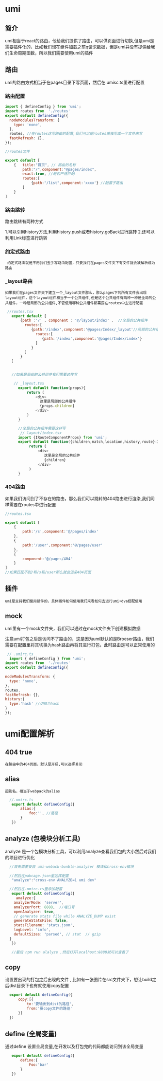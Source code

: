 # umi
 ## 简介
   umi相当于react的路由，他给我们提供了路由，可以供页面进行切换,但是umi是需要插件化的，比如我们想在组件加载之前q请求数据，但是umi并没有提供给我们生命周期函数，所以我们需要使用umi的插件

 ## 路由
   umi的路由方式相当于在pages目录下写页面，然后在.umisc.ts里进行配置
  ### 路由配置
```JavaScript
import { defineConfig } from 'umi';
import routes from  './routes'
export default defineConfig({
  nodeModulesTransform: {
    type: 'none',
  },
  routes, //在routes这写路由的配置,我们可以把routes单独写成一个文件来写
  fastRefresh: {},
});

//routes文件

export default [
    {   title:"首页", // 路由的名称
        path:"/",component:"@pages/index",
        exact:true, //是否严格匹配
        routes:[
            {path:"/list",component:'xxxx'} //配置子路由
        ] 
    }
]

```
  ### 路由跳转
   路由跳转有两种方式

   1.可以引用history方法,利用history.push或者history.goBack进行跳转
   2.还可以利用Link标签进行跳转

 ###  约定式路由
     约定式路由就是不用我们去手写路由配置，只要我们在pages文件夹下有文件就会被解析成为路由
    
 ### _layout路由
    如果我们在pages文件夹下建立一个_layout文件那么，那么pages下的所有文件会出现layout组件，这个layout组件相当于一个公共组件,但是这个公共组件有两种一种是全局的公共组件，一种是局部的公共组件,不管使用哪种公共组件都需要在routes中去进行配置

```JavaScript
 //routes.tsx
   export default [
       {path :'/' , component : '@/layout/index' ,  //全局的公共组件
         routes:[
            {path:'/index',component:'@pages/Index/_layout'//局部的公共组件
              routes:[
                 {path:'/index',component:'@pages/Index/index'} 
              ]
            } 
         ]
       }
   ]
   

   //如果是局部的公共组件我们需要这样写

    // _layout.tsx
      export default function(props){
          return (
              <div>
                这里是局部的公共组件
                {props.children}
              </div>
          )
      }

      //全局的公共组件需要这样写
       // layout/index.tsx
      import {IRouteComponentProps} from 'umi';
      export default function({children,match,location,history,route}:IRouteComponentProps){
           return (
               <div>
                  这里是全局的公共组件
                  {children}
               </div>
           )
      }
```

### 404路由
  如果我们访问到了不存在的路由，那么我们可以跳转的404路由进行渲染,我们同样需要在routes中进行配置

  ```JavaScript
  //routes.tsx

  export default [
      {
          path:'/s',component:'@/pages/index'
      },
      {
          path:'/user',component:'@/pages/user'
      },
      {
          component:'@/pages/404'
      }
  ]
  //如果匹配不到/和/s和/user那么就会渲染404页面
  ```

  ## 插件
    umi是支持我们使用插件的，具体插件如何使用我们来看如何去进行umi+dva搭配使用

 ## mock
  umi里有一个mock文件夹，我们可以通过在mock文件夹下创建模拟数据

  注意umi打包之后是访问不了路由的，这是因为umi默认的是Broeser路由，我们需要在配置里将其切换为hash路由再将其进行打包，此时路由是可以正常使用的

  ```JavaScript
   // .umirc.ts
    import { defineConfig } from 'umi';
import routes from  './routes'
export default defineConfig({
   
  nodeModulesTransform: {
    type: 'none',
  },
  routes,
  fastRefresh: {},
  history:{
    type:'hash' //切换为hash
  }
});
  ```

# umi配置解析
  ## 404  true
    在路由中的404页面，默认是开启,可以选择关闭
  ## alias 
    起别名，相当于webpack的alias

```JavaScript
  //.umirc.ts
   export default defineConfig({
       alias:{
           foo:'', //路径
       }
   })
```
 ## analyze (包模块分析工具)
   
   analyze 是一个包模块分析工具，可以利用analyze查看我们包的大小然后对我们的项目进行优化

```JavaScript
  //首先需要安装 umi-weback-bunble-analyzer 模块和cross-env模块
    
  //然后在pakcage.json里这样配置
   "analyze":"cross-env ANALYZE=1 umi dev"

  //然后在.umirc.ts里添加配置
   export default defineConfig({
     analyze:{
    analyzerMode: 'server',
    analyzerPort: 8888,  //端口号
    openAnalyzer: true,
    // generate stats file while ANALYZE_DUMP exist
    generateStatsFile: false,
    statsFilename: 'stats.json',
    logLevel: 'info',
    defaultSizes: 'parsed', // stat  // gzip
  }
   })

   //最后 npm run alalyze ,然后打开localhost:8888就可以查看了
```
## copy 
  设置要出现的打包之后出现的文件 , 比如有一张图片在src文件夹下，想让build之后dist目录下也有就使用copy配置

```JavaScript
  export default defineConfig({
      copy:[{
          to:'要输出到dist的路径',
          from:'要copy文件的路径'
      }]
  })
```
## define (全局变量) 
  通过define 设置全局变量,在开发以及打包完的代码都能访问到该全局变量
```JavaScript
   export default defineConfig({
       define:{
           Foo:'bar'
       }
   })
```
 